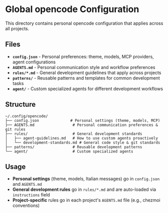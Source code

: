 # Global opencode Configuration

This directory contains personal opencode configuration that applies across all projects.

## Files

- **`config.json`** - Personal preferences: theme, models, MCP providers, agent configurations
- **`AGENTS.md`** - Personal communication style and workflow preferences  
- **`rules/*.md`** - General development guidelines that apply across projects
- **`patterns/`** - Reusable patterns and templates for common development tasks
- **`agent/`** - Custom specialized agents for different development workflows

## Structure

```
~/.config/opencode/
├── config.json              # Personal settings (theme, models, MCP)
├── AGENTS.md                 # Personal communication preferences & git rules
├── rules/                    # General development standards
│   ├── agent-guidelines.md   # How to use custom agents proactively
│   └── development-standards.md # General code style & git standards
├── patterns/                 # Reusable development patterns
└── agent/                    # Custom specialized agents
```

## Usage

- **Personal settings** (theme, models, Italian messages) go in `config.json` and `AGENTS.md`
- **General development rules** go in `rules/*.md` and are auto-loaded via `instructions` field
- **Project-specific** rules go in each project's `AGENTS.md` file (e.g., chezmoi conventions)